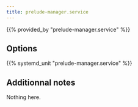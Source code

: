 ```yaml
---
title: prelude-manager.service
---
```


{{% provided_by "prelude-manager.service" %}}

## Options

{{% systemd_unit "prelude-manager.service" %}}

## Additionnal notes

Nothing here.